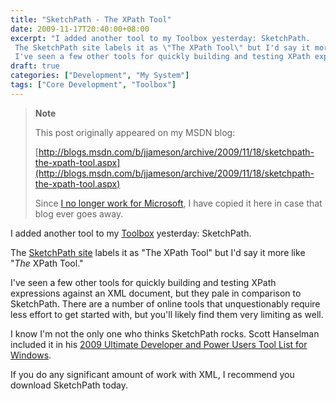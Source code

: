 ```yaml
---
title: "SketchPath - The XPath Tool"
date: 2009-11-17T20:40:00+08:00
excerpt: "I added another tool to my Toolbox yesterday: SketchPath. 
 The SketchPath site labels it as \"The XPath Tool\" but I'd say it more like \" The XPath Tool.\" 
 I've seen a few other tools for quickly building and testing XPath expressions against an XML..."
draft: true
categories: ["Development", "My System"]
tags: ["Core Development", "Toolbox"]
---
```


> **Note**
> 
> This post originally appeared on my MSDN blog:
> 
> 
> [http://blogs.msdn.com/b/jjameson/archive/2009/11/18/sketchpath-the-xpath-tool.aspx](http://blogs.msdn.com/b/jjameson/archive/2009/11/18/sketchpath-the-xpath-tool.aspx)
> 
> Since [I no longer work for Microsoft](/blog/jjameson/2011/09/02/last-day-with-microsoft), I have copied it here in case that blog ever goes away.


I added another tool to my [Toolbox](/blog/jjameson/2007/03/22/backedup-and-notbackedup) yesterday: SketchPath.

The [SketchPath site](http://www.sketchpath.com/) labels it as "The XPath Tool" but I'd say it more like "*The* XPath Tool."

I've seen a few other tools for quickly building and testing XPath expressions against an XML document, but they pale in comparison to SketchPath. There are a number of online tools that unquestionably require less effort to get started with, but you'll likely find them very limiting as well.

I know I'm not the only one who thinks SketchPath rocks. Scott Hanselman included it in his [2009 Ultimate Developer and Power Users Tool List for Windows](http://www.hanselman.com/blog/ScottHanselmans2009UltimateDeveloperAndPowerUsersToolListForWindows.aspx).

If you do any significant amount of work with XML, I recommend you download SketchPath today.

